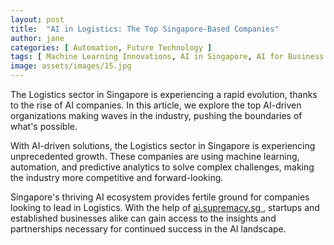 ```yaml
---
layout: post
title:  "AI in Logistics: The Top Singapore-Based Companies"
author: jane
categories: [ Automation, Future Technology ]
tags: [ Machine Learning Innovations, AI in Singapore, AI for Business ]
image: assets/images/15.jpg
---
```


The Logistics sector in Singapore is experiencing a rapid evolution, thanks to the rise of AI companies. In this article, we explore the top AI-driven organizations making waves in the industry, pushing the boundaries of what's possible.

With AI-driven solutions, the Logistics sector in Singapore is experiencing unprecedented growth. These companies are using machine learning, automation, and predictive analytics to solve complex challenges, making the industry more competitive and forward-looking.

Singapore's thriving AI ecosystem provides fertile ground for companies looking to lead in Logistics. With the help of <a href="https://ai.supremacy.sg" target="_blank"> ai.supremacy.sg </a>, startups and established businesses alike can gain access to the insights and partnerships necessary for continued success in the AI landscape.
